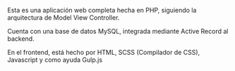 Esta es una aplicación web completa hecha en PHP, siguiendo la arquitectura de Model View Controller. 

Cuenta con una base de datos MySQL, integrada mediante Active Record al backend.

En el frontend, está hecho por HTML, SCSS (Compilador de CSS), Javascript y como ayuda Gulp.js
